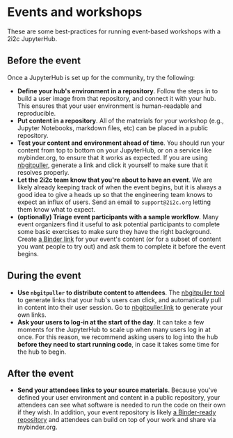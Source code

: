 # Events and workshops

These are some best-practices for running event-based workshops with a 2i2c JupyterHub.

## Before the event

Once a JupyterHub is set up for the community, try the following:

- **Define your hub's environment in a repository**. Follow the steps in [](environment:image) to build a user image from that repository, and connect it with your hub.
   This ensures that your user environment is human-readable and reproducible.
- **Put content in a repository**. All of the materials for your workshop (e.g., Jupyter Notebooks, markdown files, etc) can be placed in a public repository.
- **Test your content and environment ahead of time**. You should run your content from top to bottom on your JupyterHub, or on a service like mybinder.org, to ensure that it works as expected.
   If you are using [nbgitpuller](content:nbgitpuller), generate a link and click it yourself to make sure that it resolves properly.
- **Let the 2i2c team know that you're about to have an event**. We are likely already keeping track of when the event begins, but it is always a good idea to give a heads up so that the engineering team knows to expect an influx of users. Send an email to `support@2i2c.org` letting them know what to expect.
- **(optionally) Triage event participants with a sample workflow**. Many event organizers find it useful to ask potential participants to complete some basic exercises to make sure they have the right background. Create [a Binder link](https://mybinder.org) for your event's content (or for a subset of content you want people to try out) and ask them to complete it before the event begins.

## During the event

- **Use `nbgitpuller` to distribute content to attendees**. The [nbgitpuller tool](content:nbgitpuller) to generate links that your hub's users can click, and automatically pull in content into their user session. Go to [nbgitpuller.link](http://nbgitpuller.link) to generate your own links.
- **Ask your users to log-in at the start of the day**. It can take a few moments for the JupyterHub to scale up when many users log in at once. For this reason, we recommend asking users to log into the hub **before they need to start running code**, in case it takes some time for the hub to begin.

## After the event

- **Send your attendees links to your source materials**. Because you've defined your user environment and content in a public repository, your attendees can see what software is needed to run the code on their own if they wish.
  In addition, your event repository is likely [a Binder-ready repository](https://mybinder.org) and attendees can build on top of your work and share via mybinder.org.
